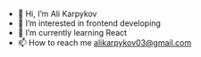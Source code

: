 - 👋 Hi, I’m Ali Karpykov
- 👀 I’m interested in frontend developing
- 🌱 I’m currently learning React
- 📫 How to reach me alikarpykov03@gmail.com

<!---
alikarpykov/alikarpykov is a ✨ special ✨ repository because its `README.md` (this file) appears on your GitHub profile.
You can click the Preview link to take a look at your changes.
--->
